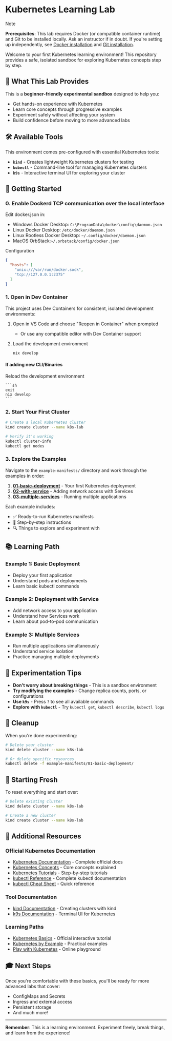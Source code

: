 # Kubernetes Learning Lab

> [!NOTE]
> **Prerequisites**: This lab requires Docker (or compatible container runtime) and Git to be installed locally. Ask an instructor if in doubt. If you're setting up independently, see [Docker installation](https://docs.docker.com/get-docker/) and [Git installation](https://git-scm.com/downloads).

Welcome to your first Kubernetes learning environment! This repository provides a safe, isolated sandbox for exploring Kubernetes concepts step by step.

## 🎯 What This Lab Provides

This is a **beginner-friendly experimental sandbox** designed to help you:
- Get hands-on experience with Kubernetes
- Learn core concepts through progressive examples
- Experiment safely without affecting your system
- Build confidence before moving to more advanced labs

## 🛠️ Available Tools

This environment comes pre-configured with essential Kubernetes tools:

- **`kind`** - Creates lightweight Kubernetes clusters for testing
- **`kubectl`** - Command-line tool for managing Kubernetes clusters
- **`k9s`** - Interactive terminal UI for exploring your cluster

## 🚀 Getting Started

### 0. Enable Dockerd TCP communication over the local interface

Edit docker.json in:

- Windows Docker Desktop: `C:\ProgramData\docker\config\daemon.json`
- Linux Docker Desktop: `/etc/docker/daemon.json`
- Linux Rootless Docker Desktop: `~/.config/docker/daemon.json`
- MacOS OrbStack:`~/.orbstack/config/docker.json`

Configuration
```json
{
  "hosts": [
    "unix:///var/run/docker.sock",
    "tcp://127.0.0.1:2375"
  ]
}
```

### 1. Open in Dev Container
This project uses Dev Containers for consistent, isolated development environments:
1. Open in VS Code and choose "Reopen in Container" when prompted
    - Or use any compatible editor with Dev Container support
2. Load the development environment

    ```sh
    nix develop
    ```

#### If adding new CLI/Binaries

Reload the development environment

    ```sh
    exit
    nix develop
    ```

### 2. Start Your First Cluster
```bash
# Create a local Kubernetes cluster
kind create cluster --name k8s-lab

# Verify it's working
kubectl cluster-info
kubectl get nodes
```

### 3. Explore the Examples
Navigate to the `example-manifests/` directory and work through the examples in order:

1. **[01-basic-deployment](example-manifests/01-basic-deployment/)** - Your first Kubernetes deployment
2. **[02-with-service](example-manifests/02-with-service/)** - Adding network access with Services
3. **[03-multiple-services](example-manifests/03-multiple-services/)** - Running multiple applications

Each example includes:
- ✅ Ready-to-run Kubernetes manifests
- 📖 Step-by-step instructions
- 🔍 Things to explore and experiment with

## 📚 Learning Path

### Example 1: Basic Deployment
- Deploy your first application
- Understand pods and deployments
- Learn basic kubectl commands

### Example 2: Deployment with Service
- Add network access to your application
- Understand how Services work
- Learn about pod-to-pod communication

### Example 3: Multiple Services
- Run multiple applications simultaneously
- Understand service isolation
- Practice managing multiple deployments

## 🧪 Experimentation Tips

- **Don't worry about breaking things** - This is a sandbox environment
- **Try modifying the examples** - Change replica counts, ports, or configurations
- **Use `k9s`** - Press `?` to see all available commands
- **Explore with `kubectl`** - Try `kubectl get`, `kubectl describe`, `kubectl logs`

## 🧹 Cleanup

When you're done experimenting:
```bash
# Delete your cluster
kind delete cluster --name k8s-lab

# Or delete specific resources
kubectl delete -f example-manifests/01-basic-deployment/
```

## 🔄 Starting Fresh

To reset everything and start over:
```bash
# Delete existing cluster
kind delete cluster --name k8s-lab

# Create a new cluster
kind create cluster --name k8s-lab
```

## 📖 Additional Resources

### Official Kubernetes Documentation
- [Kubernetes Documentation](https://kubernetes.io/docs/) - Complete official docs
- [Kubernetes Concepts](https://kubernetes.io/docs/concepts/) - Core concepts explained
- [Kubernetes Tutorials](https://kubernetes.io/docs/tutorials/) - Step-by-step tutorials
- [kubectl Reference](https://kubernetes.io/docs/reference/kubectl/) - Complete kubectl documentation
- [kubectl Cheat Sheet](https://kubernetes.io/docs/reference/kubectl/cheatsheet/) - Quick reference

### Tool Documentation
- [kind Documentation](https://kind.sigs.k8s.io/) - Creating clusters with kind
- [k9s Documentation](https://k9scli.io/) - Terminal UI for Kubernetes

### Learning Paths
- [Kubernetes Basics](https://kubernetes.io/docs/tutorials/kubernetes-basics/) - Official interactive tutorial
- [Kubernetes by Example](http://kubernetesbyexample.com/) - Practical examples
- [Play with Kubernetes](https://labs.play-with-k8s.com/) - Online playground

## 🎓 Next Steps

Once you're comfortable with these basics, you'll be ready for more advanced labs that cover:
- ConfigMaps and Secrets
- Ingress and external access
- Persistent storage
- And much more!

---

**Remember**: This is a learning environment. Experiment freely, break things, and learn from the experience!
